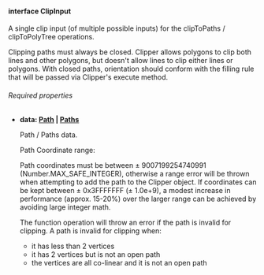 #### interface ClipInput

A single clip input (of multiple possible inputs) for the clipToPaths / clipToPolyTree operations.

Clipping paths must always be closed. Clipper allows polygons to clip both lines and other polygons, but doesn't allow lines to clip either lines or polygons.
With closed paths, orientation should conform with the filling rule that will be passed via Clipper's execute method.

###### Required properties

* **data: [Path](../shared/Path.md) | [Paths](../shared/Paths.md)**

    Path / Paths data.
       
    Path Coordinate range:
       
    Path coordinates must be between ± 9007199254740991 (Number.MAX_SAFE_INTEGER), otherwise a range error will be thrown when attempting to add the path to the Clipper object.
    If coordinates can be kept between ± 0x3FFFFFFF (± 1.0e+9), a modest increase in performance (approx. 15-20%) over the larger range can be achieved by
    avoiding large integer math.
       
    The function operation will throw an error if the path is invalid for clipping. A path is invalid for clipping when:
    - it has less than 2 vertices
    - it has 2 vertices but is not an open path
    - the vertices are all co-linear and it is not an open path
